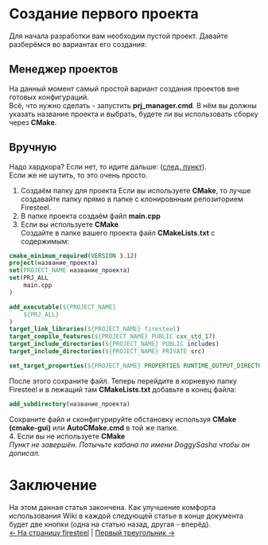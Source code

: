 # Создание первого проекта
Для начала разработки вам необходим пустой проект. Давайте разберёмся во вариантах его создания:
## Менеджер проектов
На данный момент самый простой вариант создания проектов вне готовых конфигураций.  
Всё, что нужно сделать - запустить **prj_manager.cmd**. В нём вы должны указать название проекта и выбрать, будете ли вы использовать сборку через **CMake**.
## Вручную
Надо хардкора? Если нет, то идите дальше: ([след. пункт](https://firesteel.readthedocs.io/ru/latest/tutorials/triangle.html)).  
Если же не шутить, то это очень просто.
1. Создаём папку для проекта 
Если вы используете **CMake**, то лучше создавайте папку прямо в папке с клонировнным репозиторием Firesteel.
2. В папке проекта создаём файл **main.cpp**
3. Если вы используете **CMake**  
Создайте в папке вашего проекта файл **CMakeLists.txt** с содержимым:
``` cmake
cmake_minimum_required(VERSION 3.12)
project(название_проекта)
set(PROJECT_NAME название_проекта)
set(PRJ_ALL
	main.cpp
)

add_executable(${PROJECT_NAME}
	${PRJ_ALL}
)
target_link_libraries(${PROJECT_NAME} firesteel)
target_compile_features(${PROJECT_NAME} PUBLIC cxx_std_17)
target_include_directories(${PROJECT_NAME} PUBLIC includes)
target_include_directories(${PROJECT_NAME} PRIVATE src)

set_target_properties(${PROJECT_NAME} PROPERTIES RUNTIME_OUTPUT_DIRECTORY ${CMAKE_BINARY_DIR}/bin/)
```
После этого сохраните файл. Теперь перейдите в корневую папку Firesteel и в лежащий там **CMakeLists.txt** добавьте в конец файла:
``` cmake
add_subdirectory(название_проекта)
```
Сохраните файл и сконфигурируйте обстановку используя **CMake (cmake-gui)** или **AutoCMake.cmd** в той же папке.  
4. Если вы не используете **CMake**  
*Пункт не завершён. Потычьте кабана по имени DoggySasha чтобы он дописал.*

# Заключение
На этом данная статья закончена. Как улучшение комфорта использования Wiki в каждой следующей статье в конце документа будет две кнопки (одна на статью назад, другая - вперёд).  
[<- На страницу firesteel](https://github.com/xanytka-devs/firesteel) | [Первый треугольник ->](https://firesteel.readthedocs.io/ru/latest/tutorials/triangle.html)
